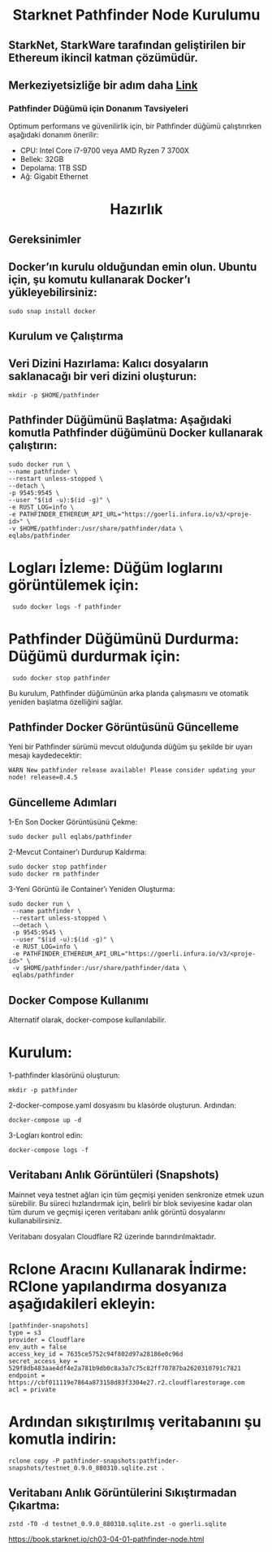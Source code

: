 <h1 align="center">Starknet Pathfinder Node Kurulumu

## StarkNet, StarkWare tarafından geliştirilen bir Ethereum ikincil katman çözümüdür.

## Merkeziyetsizliğe bir adım daha [Link](https://twitter.com/StarkWareLtd/status/1592897313273712640?s=20&t=judEK08Ud7__KUFNLiXThA)


### Pathfinder Düğümü için Donanım Tavsiyeleri

Optimum performans ve güvenilirlik için, bir Pathfinder düğümü çalıştırırken aşağıdaki donanım önerilir:

 - CPU: Intel Core i7-9700 veya AMD Ryzen 7 3700X
 - Bellek: 32GB
 - Depolama: 1TB SSD
 - Ağ: Gigabit Ethernet

   

<h1 align="center">Hazırlık

## Gereksinimler



  ## Docker’ın kurulu olduğundan emin olun. Ubuntu için, şu komutu kullanarak Docker’ı yükleyebilirsiniz:
  
  ```
sudo snap install docker
  ```

 ## Kurulum ve Çalıştırma
 ## Veri Dizini Hazırlama: Kalıcı dosyaların saklanacağı bir veri dizini oluşturun:
 
  ```
 mkdir -p $HOME/pathfinder
  ```

   ## Pathfinder Düğümünü Başlatma: Aşağıdaki komutla Pathfinder düğümünü Docker kullanarak çalıştırın:

  ```
 sudo docker run \
  --name pathfinder \
  --restart unless-stopped \
  --detach \
  -p 9545:9545 \
  --user "$(id -u):$(id -g)" \
  -e RUST_LOG=info \
  -e PATHFINDER_ETHEREUM_API_URL="https://goerli.infura.io/v3/<proje-id>" \
  -v $HOME/pathfinder:/usr/share/pathfinder/data \
  eqlabs/pathfinder
  ```
 

# Logları İzleme: Düğüm loglarını görüntülemek için:

 ```
  sudo docker logs -f pathfinder
   ```

 # Pathfinder Düğümünü Durdurma: Düğümü durdurmak için:

 ```
  sudo docker stop pathfinder
   ```

 Bu kurulum, Pathfinder düğümünün arka planda çalışmasını ve otomatik yeniden başlatma özelliğini sağlar.

 ## Pathfinder Docker Görüntüsünü Güncelleme

 Yeni bir Pathfinder sürümü mevcut olduğunda düğüm şu şekilde bir uyarı mesajı kaydedecektir:

  ```
WARN New pathfinder release available! Please consider updating your node! release=0.4.5
 ```


 ## Güncelleme Adımları

1-En Son Docker Görüntüsünü Çekme:

  ```
sudo docker pull eqlabs/pathfinder
 ```

2-Mevcut Container’ı Durdurup Kaldırma:


  ```
sudo docker stop pathfinder
sudo docker rm pathfinder
 ```

3-Yeni Görüntü ile Container’ı Yeniden Oluşturma:
 
 ```
sudo docker run \
  --name pathfinder \
  --restart unless-stopped \
  --detach \
  -p 9545:9545 \
  --user "$(id -u):$(id -g)" \
  -e RUST_LOG=info \
  -e PATHFINDER_ETHEREUM_API_URL="https://goerli.infura.io/v3/<proje-id>" \
  -v $HOME/pathfinder:/usr/share/pathfinder/data \
  eqlabs/pathfinder
 ```

 ## Docker Compose Kullanımı

 Alternatif olarak, docker-compose kullanılabilir.

 # Kurulum:

1-pathfinder klasörünü oluşturun:
  
  ```
mkdir -p pathfinder
 ```

2-docker-compose.yaml dosyasını bu klasörde oluşturun. Ardından:

 ```
docker-compose up -d
 ```

3-Logları kontrol edin:

 ```
docker-compose logs -f
 ```


  ## Veritabanı Anlık Görüntüleri (Snapshots)

Mainnet veya testnet ağları için tüm geçmişi yeniden senkronize etmek uzun sürebilir. Bu süreci hızlandırmak için, belirli bir blok seviyesine kadar olan tüm durum ve geçmişi içeren veritabanı anlık görüntü dosyalarını kullanabilirsiniz.

Veritabanı dosyaları Cloudflare R2 üzerinde barındırılmaktadır.

# Rclone Aracını Kullanarak İndirme: RClone yapılandırma dosyanıza aşağıdakileri ekleyin:

   ```
[pathfinder-snapshots]
type = s3
provider = Cloudflare
env_auth = false
access_key_id = 7635ce5752c94f802d97a28186e0c96d
secret_access_key = 529f8db483aae4df4e2a781b9db0c8a3a7c75c82ff70787ba2620310791c7821
endpoint = https://cbf011119e7864a873158d83f3304e27.r2.cloudflarestorage.com
acl = private
 ```

# Ardından sıkıştırılmış veritabanını şu komutla indirin:

  ```
rclone copy -P pathfinder-snapshots:pathfinder-snapshots/testnet_0.9.0_880310.sqlite.zst .
  ```

  ## Veritabanı Anlık Görüntülerini Sıkıştırmadan Çıkartma:
  
```
zstd -T0 -d testnet_0.9.0_880310.sqlite.zst -o goerli.sqlite
  ```

  
https://book.starknet.io/ch03-04-01-pathfinder-node.html
